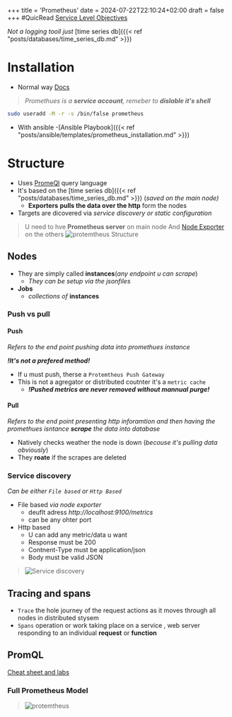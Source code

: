 +++
title = 'Prometheus'
date = 2024-07-22T22:10:24+02:00
draft = false
+++
#QuicRead
[Service Level Objectives](https://sre.google/sre-book/service-level-objectives/)

*Not a logging tooll just* [time series db]({{< ref "posts/databases/time_series_db.md" >}}) 
# Installation
- Normal way
[Docs](https://stevescargall.com/blog/2021/12/how-to-install-prometheus-and-grafana-on-fedora-server/)

> *Promethues  is a **service account**, remeber to* ***dislable it's shell*** 
```bash
sudo useradd -M -r -s /bin/false prometheus
```
- With ansible 
    -[Ansible Playbook]({{< ref "posts/ansible/templates/prometheus_installation.md" >}})



# Structure  
- Uses [PromeQl](https://prometheus.io/docs/prometheus/latest/querying/basics/) query language 
- It's based on the [time series db]({{< ref "posts/databases/time_series_db.md" >}}) (*saved on the main node)*
    - **Exporters** **pulls the data over the http** form the nodes 
- Targets are dicovered via *service discovery or static configuration* 
>U need to hve **Prometheus server** on main node
>And [Node Exporter]() on the others
>![protemtheus Structure](/Notes/prometheus_structure.png)



## Nodes 
- They are simply  called **instances**(*any endpoint u can scrape*)
    - *They can be setup via the jsonfiles*
- **Jobs**
    - *collections of* **instances**



###  Push vs pull 
#### Push 
*Refers to the end point pushing data into promethues instance*

***!It's not a prefered method!***
- If u must push, therse a `Protemtheus Push Gateway`
- This is not a agregator or distributed coutnter  it's a  `metric cache`
    - ***!Pushed metrics are never removed without mannual purge!***
#### Pull
*Refers to the end point presenting http inforamtion and then having the promethues isntance **scrape** the data into database*
- Natively checks weather the node is down (*becouse it's pulling data obviously*)
- They **roate** if the scrapes are deleted


### Service discovery
*Can be either `File based` or `Http Based`*
- File based *via node exporter*
    - deuflt adress *http://localhost:9100/metrics*
    - can be any ohter port
- Http based
    - U can add any metric/data u want 
    - Response must be 200
    - Contnent-Type must be application/json 
    - Body must be valid JSON
>![Service discovery](/Notes/service_discovery.png)
## Tracing and spans
- `Trace` the hole journey of the request actions as it moves through all nodes in distributed stysem 
- `Spans` operation or work taking place on a service , web server responding  to an individual **request** or **function**

## PromQL 
[Cheat sheet and labs](https://promlabs.com/promql-cheat-sheet/)

### Full Prometheus Model
>![protemtheus](/Notes/prometheus_overwiev.png)
